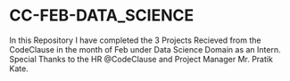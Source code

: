 # CC-FEB-DATA_SCIENCE
In this Repository I have completed the 3 Projects Recieved from the CodeClause in the month of Feb under Data Science Domain as an Intern.
Special Thanks to the HR @CodeClause and Project Manager Mr. Pratik Kate.

